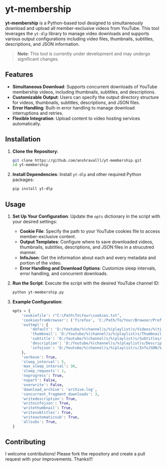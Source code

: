# yt-membership

**yt-membership** is a Python-based tool designed to simultaneously download and upload all member-exclusive videos from YouTube. This tool leverages the `yt-dlp` library to manage video downloads and supports various output configurations including video files, thumbnails, subtitles, descriptions, and JSON information.

> **Note**: This tool is currently under development and may undergo significant changes.

## Features

- **Simultaneous Download**: Supports concurrent downloads of YouTube membership videos, including thumbnails, subtitles, and descriptions.
- **Customizable Output**: Users can specify the output directory structure for videos, thumbnails, subtitles, descriptions, and JSON files.
- **Error Handling**: Built-in error handling to manage download interruptions and retries.
- **Flexible Integration**: Upload content to video hosting services automatically.

## Installation

1. **Clone the Repository**:
   ```bash
   git clone https://github.com/anshravalll/yt-membership.git
   cd yt-membership
   ```

2. **Install Dependencies**:
   Install `yt-dlp` and other required Python packages:
   ```bash
   pip install yt-dlp
   ```

## Usage

1. **Set Up Your Configuration**:
   Update the `opts` dictionary in the script with your desired settings:
   - **Cookie File**: Specify the path to your YouTube cookies file to access member-exclusive content.
   - **Output Templates**: Configure where to save downloaded videos, thumbnails, subtitles, descriptions, and JSON files in a strucutred manner.
   - **InfoJson**: Get the information about each and every metadata and portion of the video.
   - **Error Handling and Download Options**: Customize sleep intervals, error handling, and concurrent downloads.

2. **Run the Script**:
   Execute the script with the desired YouTube channel ID:
   ```bash
   python yt-membership.py
   ```

3. **Example Configuration**:
   ```python
   opts = {
       'cookiefile': r"C:\Path\To\Your\cookies.txt",
       'cookiesfrombrowser': ('firefox', 'C:/Path/To/Your/Browser/Profile'),
       'outtmpl': {
           'default': 'D:/Youtube/%(channel)s/%(playlist)s/Videos/%(title)s.%(ext)s',
           'thumbnail': 'D:/Youtube/%(channel)s/%(playlist)s/Thumbnails/%(title)s.%(ext)s',
           'subtitle': 'D:/Youtube/%(channel)s/%(playlist)s/Subtitles/%(title)s.%(ext)s',
           'description': 'D:/Youtube/%(channel)s/%(playlist)s/Description/%(title)s.%(ext)s',
           'infojson': 'D:/Youtube/%(channel)s/%(playlist)s/InfoJSON/%(title)s.%(ext)s',
       },
       'verbose': True,
       'sleep_interval': 5,
       'max_sleep_interval': 30,
       'sleep_requests': 1,
       'noprogress': True,
       'nopart': False,
       'overwrite': False,
       'download_archive': 'archive.log',
       'concurrent_fragment_downloads': 3,
       'writedescription': True,
       'writeinfojson': True,
       'writethumbnail': True,
       'writesubtitles': True,
       'writeautomaticsub': True,
       'allsubs': True,
   }
   ```

## Contributing

I welcome contributions! Please fork the repository and create a pull request with your improvements. Thanks!!!




